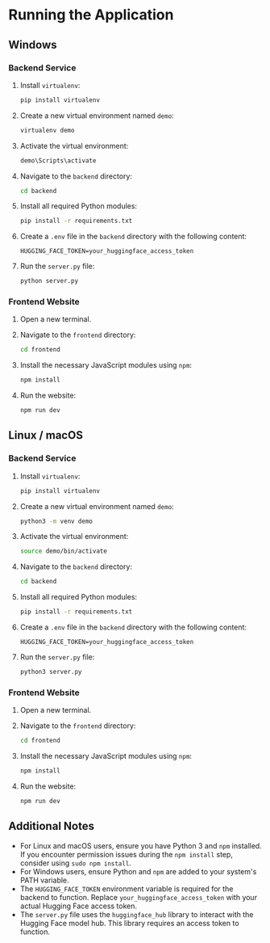 # Running the Application

## Windows

### Backend Service

1. Install `virtualenv`:
    ```bash
    pip install virtualenv
    ```

2. Create a new virtual environment named `demo`:
    ```bash
    virtualenv demo
    ```

3. Activate the virtual environment:
    ```bash
    demo\Scripts\activate
    ```

4. Navigate to the `backend` directory:
    ```bash
    cd backend
    ```

5. Install all required Python modules:
    ```bash
    pip install -r requirements.txt
    ```

6. Create a `.env` file in the `backend` directory with the following content:
    ```
    HUGGING_FACE_TOKEN=your_huggingface_access_token
    ```

7. Run the `server.py` file:
    ```bash
    python server.py
    ```

### Frontend Website

1. Open a new terminal.

2. Navigate to the `frontend` directory:
    ```bash
    cd frontend
    ```

3. Install the necessary JavaScript modules using `npm`:
    ```bash
    npm install
    ```

4. Run the website:
    ```bash
    npm run dev
    ```

## Linux / macOS

### Backend Service

1. Install `virtualenv`:
    ```bash
    pip install virtualenv
    ```

2. Create a new virtual environment named `demo`:
    ```bash
    python3 -m venv demo
    ```

3. Activate the virtual environment:
    ```bash
    source demo/bin/activate
    ```

4. Navigate to the `backend` directory:
    ```bash
    cd backend
    ```

5. Install all required Python modules:
    ```bash
    pip install -r requirements.txt
    ```

6. Create a `.env` file in the `backend` directory with the following content:
    ```
    HUGGING_FACE_TOKEN=your_huggingface_access_token
    ```

7. Run the `server.py` file:
    ```bash
    python3 server.py
    ```

### Frontend Website

1. Open a new terminal.

2. Navigate to the `frontend` directory:
    ```bash
    cd frontend
    ```

3. Install the necessary JavaScript modules using `npm`:
    ```bash
    npm install
    ```

4. Run the website:
    ```bash
    npm run dev
    ```

## Additional Notes

- For Linux and macOS users, ensure you have Python 3 and `npm` installed. If you encounter permission issues during the `npm install` step, consider using `sudo npm install`.
- For Windows users, ensure Python and `npm` are added to your system's PATH variable.
- The `HUGGING_FACE_TOKEN` environment variable is required for the backend to function. Replace
`your_huggingface_access_token` with your actual Hugging Face access token.
- The `server.py` file uses the `huggingface_hub` library to interact with the
Hugging Face model hub. This library requires an access token to function.